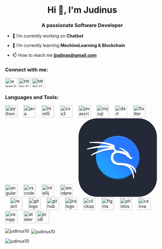 <h1 align="center">Hi 👋, I'm Judinus</h1>
<h3 align="center">A passionate Software Developer</h3>



- 🔭 I’m currently working on **Chatbot**

- 🌱 I’m currently learning **MechineLearning & Blockchain**

- 📫 How to reach me **jjudinas@gmail.com**

<h3 align="left">Connect with me:</h3>
<p align="left">
<a href="https://linkedin.com/in/www.linkedin.com/in/judinus" target="blank"><img align="center" src="https://raw.githubusercontent.com/rahuldkjain/github-profile-readme-generator/master/src/images/icons/Social/linked-in-alt.svg" alt="www.linkedin.com/in/judinus" height="30" width="40" /></a>
<a href="https://fb.com/https://www.facebook.com/profile.php?id=100071634176189&mibextid=kfxxjd" target="blank"><img align="center" src="https://raw.githubusercontent.com/rahuldkjain/github-profile-readme-generator/master/src/images/icons/Social/facebook.svg" alt="https://www.facebook.com/profile.php?id=100071634176189&mibextid=kfxxjd" height="30" width="40" /></a>
<a href="https://instagram.com/https://www.instagram.com/damn_itx.judi/profilecard/?igsh=axr3edqwmwq2ewvj" target="blank"><img align="center" src="https://raw.githubusercontent.com/rahuldkjain/github-profile-readme-generator/master/src/images/icons/Social/instagram.svg" alt="https://www.instagram.com/damn_itx.judi/profilecard/?igsh=axr3edqwmwq2ewvj" height="30" width="40" /></a>
</p>

<h3 align="left">Languages and Tools:</h3>
<p align="left"> 
  <img src="https://cdn.jsdelivr.net/gh/devicons/devicon/icons/python/python-original.svg" height="40" alt="python logo"  />
  <img width="12" />
  <img src="https://cdn.jsdelivr.net/gh/devicons/devicon/icons/java/java-original.svg" height="40" alt="java logo"  />
  <img width="12" />
  <img src="https://cdn.jsdelivr.net/gh/devicons/devicon/icons/html5/html5-original.svg" height="40" alt="html5 logo"  />
  <img width="12" />
  <img src="https://cdn.jsdelivr.net/gh/devicons/devicon/icons/css3/css3-original.svg" height="40" alt="css3 logo"  />
  <img width="12" />
  <img src="https://cdn.jsdelivr.net/gh/devicons/devicon/icons/javascript/javascript-original.svg" height="40" alt="javascript logo"  />
  <img width="12" />
  <img src="https://cdn.jsdelivr.net/gh/devicons/devicon/icons/mysql/mysql-original.svg" height="40" alt="mysql logo"  />
  <img width="12" />
  <img src="https://cdn.jsdelivr.net/gh/devicons/devicon/icons/dart/dart-original.svg" height="40" alt="dart logo"  />
  <img width="12" />
<!--   <img src="https://cdn.jsdelivr.net/gh/devicons/devicon/icons/php/php-original.svg" height="40" alt="php logo"  />
    <img width="12" /> -->
  <img src="https://cdn.jsdelivr.net/gh/devicons/devicon/icons/flutter/flutter-original.svg" height="40" alt="flutter logo"  />
  <img width="12" />
  <img src="https://cdn.jsdelivr.net/gh/devicons/devicon/icons/angularjs/angularjs-original.svg" height="40" alt="angularjs logo"  />
  <img width="12" />
<!--   <img src="https://cdn.jsdelivr.net/gh/devicons/devicon/icons/r/r-original.svg" height="40" alt="r logo"  />
  <img width="12" /> -->
  <img src="https://cdn.jsdelivr.net/gh/devicons/devicon/icons/vscode/vscode-original.svg" height="40" alt="vscode logo"  />
  <img width="12" />
<!--   <img src="https://cdn.jsdelivr.net/gh/devicons/devicon/icons/androidstudio/androidstudio-original.svg" height="40" alt="androidstudio logo"  />
  <img width="12" />
  <img src="https://cdn.jsdelivr.net/gh/devicons/devicon/icons/bootstrap/bootstrap-original.svg" height="40" alt="bootstrap logo"  />
  <img width="12" /> -->
  <img src="https://cdn.jsdelivr.net/gh/devicons/devicon/icons/intellij/intellij-original.svg" height="40" alt="intellij logo"  />
  <img width="12" />
  <img src="https://cdn.jsdelivr.net/gh/devicons/devicon/icons/wordpress/wordpress-original.svg" height="40" alt="wordpress logo"  />
  <img width="12" />
 
<svg width="256" height="256" viewBox="0 0 256 256" fill="none" xmlns="http://www.w3.org/2000/svg">
<g clip-path="url(#clip0_33_891)">
<path d="M196 0H60C26.8629 0 0 26.8629 0 60V196C0 229.137 26.8629 256 60 256H196C229.137 256 256 229.137 256 196V60C256 26.8629 229.137 0 196 0Z" fill="#242938"/>
<g clip-path="url(#clip1_33_891)">
<path d="M127.999 198.984C167.202 198.984 198.983 167.204 198.983 128C198.983 88.7965 167.202 57.0157 127.999 57.0157C88.7949 57.0157 57.0142 88.7965 57.0142 128C57.0142 167.204 88.7949 198.984 127.999 198.984Z" fill="url(#paint0_linear_33_891)"/>
<path opacity="0.3" d="M198.913 126.039C198.55 144.612 190.921 162.302 177.663 175.314C164.405 188.326 146.575 195.622 127.998 195.637C109.519 195.625 91.7717 188.408 78.5295 175.518C65.2873 162.628 57.5939 145.082 57.0844 126.609C57.0568 127.072 57.0337 127.535 57.0151 127.998C57.0151 146.824 64.4938 164.879 77.806 178.192C91.1181 191.504 109.173 198.982 128 198.982C137.321 198.982 146.552 197.146 155.164 193.579C163.776 190.012 171.602 184.783 178.193 178.192C184.785 171.6 190.013 163.775 193.581 155.163C197.148 146.55 198.984 137.32 198.984 127.998C198.97 127.344 198.947 126.691 198.915 126.038L198.913 126.039Z" fill="black"/>
<path opacity="0.1" d="M127.999 57.0162C109.172 57.0162 91.1172 64.4949 77.805 77.8071C64.4929 91.1192 57.0142 109.174 57.0142 128.001C57.0282 128.653 57.0513 129.306 57.0834 129.958C57.4473 111.386 65.0767 93.6964 78.3345 80.6855C91.5923 67.6746 109.422 60.3789 127.998 60.3641C146.477 60.3753 164.223 67.5924 177.465 80.4814C190.707 93.3705 198.401 110.915 198.912 129.388C198.939 128.926 198.962 128.464 198.981 128.002C198.981 118.68 197.145 109.45 193.577 100.838C190.01 92.2253 184.782 84.4001 178.19 77.8086C171.598 71.2171 163.773 65.9884 155.161 62.4211C146.549 58.8538 137.318 57.0177 127.996 57.0177L127.999 57.0162Z" fill="white"/>
<path opacity="0.3" d="M56.1005 79.6485C44.6076 79.6616 37.0158 80.5869 36.9529 80.5946C36.9526 80.5946 36.9094 80.5985 36.9094 80.5985C36.1591 80.6848 36.2545 81.8025 37.0086 81.7604C37.0086 81.7604 78.7976 79.7861 112.294 93.2487C113.489 98.3616 116.645 106.199 118.509 110.364C115.971 112.106 113.248 113.875 111.008 116.681C108.657 119.626 106.88 123.691 106.406 129.907C105.446 142.515 116.26 153.553 129.634 153.893C142.036 154.553 150.468 154.644 160.733 159.964C165.527 162.618 169.991 168.073 173.326 174.737C176.662 181.404 178.876 189.27 179.273 196.688C179.31 197.417 180.382 197.43 180.437 196.703C180.439 196.68 180.436 196.649 180.438 196.626C180.869 190.946 180.03 182.154 176.625 173.79C173.773 166.784 169.061 160.114 161.816 155.931C172.228 158.774 178.189 164.059 181.616 168.887C185.547 174.428 186.128 179.358 186.124 179.331C186.207 180.028 187.224 180.012 187.285 179.313C187.285 179.313 187.802 173.269 183.631 166.609C179.461 159.95 170.607 152.671 152.149 149.962C147.474 149.276 141.573 148.749 135.594 148.734C135.591 148.734 135.588 148.734 135.585 148.734C121.115 148.925 113.821 140.678 112.685 132.218C112.118 127.989 113.111 123.704 115.568 120.384C118.025 117.065 121.935 114.688 127.323 114.266H127.326C136.172 113.536 146.962 118.321 157.572 123.258C157.562 124.484 157.671 125.721 158.567 126.841C159.166 127.591 160.249 128.112 161.351 128.632C162.452 129.152 163.586 129.624 164.035 129.882C165.058 130.469 168.468 132.656 170.479 135.273C170.737 135.61 171.257 135.567 171.456 135.193C171.467 135.174 171.772 134.821 172.176 134.484C172.579 134.146 173.091 133.762 173.59 133.403C174.587 132.685 175.53 132.07 175.53 132.07C176.022 131.75 175.786 130.986 175.2 130.998C175.2 130.998 175.057 131.006 174.599 130.919C174.141 130.831 173.413 130.647 172.377 130.26C171.424 129.904 170.285 129.133 169.407 128.435C168.968 128.087 168.59 127.757 168.323 127.51C168.291 127.48 168.278 127.466 168.249 127.439C168.528 127.188 168.566 126.786 168.51 126.534C168.452 126.276 168.34 126.067 168.214 125.863C167.962 125.456 167.642 125.094 167.42 124.872L167.42 124.872C167.452 124.904 167.354 124.79 167.256 124.646C167.157 124.501 167.03 124.306 166.886 124.081C166.6 123.631 166.249 123.058 165.908 122.494C165.225 121.366 164.608 120.317 164.549 120.218C164.548 120.216 164.4 119.905 164.114 119.714C164.069 119.684 164.02 119.66 163.968 119.644C163.645 119.54 163.388 119.564 163.056 119.581C162.725 119.598 162.356 119.637 162.007 119.682C161.424 119.757 161.061 119.822 160.903 119.85C160.509 119.642 157.424 117.933 156.29 114.451C156.081 113.813 155.136 113.976 155.153 114.648C155.159 114.876 154.813 115.558 154.888 116.589C153.518 115.763 152.339 114.451 151.312 111.748C151.123 111.25 150.42 111.244 150.224 111.74C149.83 112.729 149.807 113.556 149.886 114.198C148.585 113.586 146.453 112.239 145.989 109.562C145.889 108.989 145.104 108.898 144.877 109.434C144.494 110.336 144.46 111.083 144.524 111.685C142.098 110.644 135.417 108.211 125.445 108.157C123.52 107.98 121.991 107.017 120.734 105.573C119.478 104.129 118.524 102.203 117.848 100.21C117.172 98.216 116.773 96.1551 116.592 94.4551C116.411 92.7549 116.487 91.3494 116.614 90.9464C116.698 90.6777 116.578 90.3872 116.329 90.2559C116.329 90.2559 104.135 83.841 80.2962 81.0211C71.3579 79.9638 63.0263 79.6407 56.1017 79.6486L56.1005 79.6485ZM83.9396 92.352C80.3073 92.3794 76.4083 92.5148 72.3115 92.806C50.4263 94.3615 28.3935 102.008 28.3935 102.008C27.6887 102.251 28.0041 103.308 28.7269 103.125C28.7269 103.125 73.6644 91.8463 111.203 98.4573C111.237 98.4633 111.27 98.4663 111.304 98.4664H111.306C111.699 98.4663 111.979 98.0856 111.863 97.7103L110.882 94.5441C110.817 94.3354 110.641 94.1802 110.426 94.142C110.426 94.142 99.678 92.234 83.9405 92.3522C83.939 92.3522 83.9374 92.3522 83.936 92.3522L83.9396 92.352ZM110.624 99.0958C106.761 99.0794 94.8755 99.5661 77.0236 105.152C54.6197 112.162 41.8681 122.128 41.8681 122.128C41.3062 122.573 41.885 123.443 42.512 123.096C42.512 123.096 75.6851 104.595 113.043 103.545C113.434 103.534 113.703 103.15 113.58 102.779L112.507 99.5298C112.432 99.3044 112.229 99.1466 111.992 99.1308C111.992 99.1308 111.516 99.0995 110.625 99.0957L110.624 99.0958ZM135.05 99.0416C134.478 99.05 134.258 99.7915 134.734 100.11H134.735C134.769 100.133 134.805 100.152 134.844 100.167C145.089 104.332 153.975 109.838 160.863 117.406C160.869 117.412 160.875 117.419 160.882 117.425L160.883 117.426C161.001 117.545 161.165 117.607 161.333 117.596L163.004 117.486C163.479 117.455 163.719 116.9 163.416 116.534C163.416 116.534 153.738 104.804 135.283 99.0875C135.281 99.0867 135.279 99.0852 135.277 99.0844C135.268 99.0809 135.258 99.0776 135.249 99.0745C135.244 99.0725 135.238 99.071 135.233 99.0691C135.174 99.0503 135.112 99.0409 135.05 99.0416ZM164.222 123.739C164.557 123.806 165.189 125.05 165.77 125.938C165.821 126.011 165.872 126.087 165.921 126.148C165.921 126.154 165.922 126.157 165.926 126.163C165.992 126.256 166.057 126.353 166.12 126.431C166.151 126.617 166.204 126.731 165.77 126.641C165.733 126.45 165.67 126.395 165.67 126.395C165.67 126.395 164.621 125.771 164.299 125.328C163.978 124.885 163.921 124.111 164.078 123.817C164.116 123.752 164.165 123.728 164.222 123.739Z" fill="black"/>
<path d="M56.1013 77.8867C44.5919 77.8999 36.9806 78.8322 36.9806 78.8322C36.9806 78.8322 79.0626 76.8125 112.774 90.4608C113.92 95.5865 117.367 104.123 119.224 108.227C113.911 111.9 107.919 115.355 106.986 127.606C106.054 139.857 116.586 150.633 129.648 150.965C142.05 151.626 150.62 151.72 161.006 157.105C170.92 162.587 179.05 179.29 179.854 194.313C180.723 183.167 176.54 159.197 157.021 151.918C184.297 156.691 186.701 176.908 186.702 176.916C186.702 176.916 188.735 153.574 152.063 148.193C147.415 147.511 141.536 146.986 135.591 146.971C106.198 147.359 105.126 113.07 127.275 111.339C136.454 110.581 147.414 115.533 158.129 120.523C158.089 121.854 158.145 123.036 159.019 124.129C159.893 125.222 163.25 126.413 164.323 127.029C165.396 127.645 168.833 129.83 170.939 132.571C171.396 131.717 175.21 129.234 175.21 129.234C175.21 129.234 174.296 129.254 172.171 128.46C170.045 127.665 167.522 125.261 167.462 125.122C167.403 124.983 167.363 124.765 167.86 124.665C168.237 124.348 167.383 123.315 167.005 122.937C166.628 122.56 164.105 118.269 164.046 118.17C163.986 118.071 163.966 117.971 163.787 117.852C163.231 117.673 160.787 118.11 160.787 118.11C160.787 118.11 157.029 116.264 155.734 112.285C155.753 112.982 155.089 113.743 155.734 115.345C153.774 114.516 152.091 113.102 150.764 109.608C149.974 111.595 150.764 112.859 150.764 112.859C150.764 112.859 146.15 111.569 145.412 107.314C144.602 109.224 145.412 110.373 145.412 110.373C145.412 110.373 137.889 106.448 125.391 106.391C117.023 105.624 115.28 90.903 116.056 88.4249C116.056 88.4249 103.986 82.0635 80.2264 79.2534C71.3167 78.1994 63.0073 77.8769 56.1014 77.8848L56.1013 77.8867ZM83.9435 90.5902C80.3225 90.6175 76.4356 90.7526 72.3521 91.0429C50.5743 92.5908 28.5864 100.214 28.5864 100.214C28.5864 100.214 73.5786 88.8933 111.309 95.5374H111.31L110.329 92.3711C110.329 92.3711 99.6356 90.4719 83.945 90.5901L83.9435 90.5902ZM110.62 97.3336C106.812 97.3175 94.9876 97.7964 77.197 103.363C54.8829 110.345 42.2274 120.242 42.2274 120.242C42.2274 120.242 75.4856 101.672 113.024 100.617L111.95 97.3681C111.95 97.3681 111.499 97.3377 110.62 97.3339L110.62 97.3336ZM135.058 97.2791C145.362 101.468 154.331 107.018 161.294 114.667L161.295 114.668L162.966 114.559C162.966 114.559 153.389 102.939 135.058 97.2791ZM163.461 119.616L165.511 121.127C165.768 120.681 166.804 123.496 167.434 124.278C167.461 124.434 166.387 125.689 166.022 125.614C165.991 125.453 164.323 124.971 164.323 124.971C164.323 124.971 162.427 123.826 162.157 123.454C161.886 123.082 163.329 119.863 163.461 119.616Z" fill="white" stroke="white" stroke-width="2.9864" stroke-linejoin="round"/>
<path d="M56.1013 77.8867C44.5919 77.8999 36.9806 78.8322 36.9806 78.8322C36.9806 78.8322 79.0626 76.8125 112.774 90.4608C113.92 95.5865 117.367 104.123 119.224 108.227C113.911 111.9 107.919 115.355 106.986 127.606C106.054 139.857 116.586 150.633 129.648 150.965C142.05 151.626 150.62 151.72 161.006 157.105C170.92 162.587 179.05 179.29 179.854 194.313C180.723 183.167 176.54 159.197 157.021 151.918C184.297 156.691 186.701 176.908 186.702 176.916C186.702 176.916 188.735 153.574 152.063 148.193C147.415 147.511 141.536 146.986 135.591 146.971C106.198 147.359 105.126 113.07 127.275 111.339C136.454 110.581 147.414 115.533 158.129 120.523C158.089 121.854 158.145 123.036 159.019 124.129C159.893 125.222 163.25 126.413 164.323 127.029C165.396 127.645 168.833 129.83 170.939 132.571C171.396 131.717 175.21 129.234 175.21 129.234C175.21 129.234 174.296 129.254 172.171 128.46C170.045 127.665 167.522 125.261 167.462 125.122C167.403 124.983 167.363 124.765 167.86 124.665C168.237 124.348 167.383 123.315 167.005 122.937C166.628 122.56 164.105 118.269 164.046 118.17C163.986 118.071 163.966 117.971 163.787 117.852C163.231 117.673 160.787 118.11 160.787 118.11C160.787 118.11 157.029 116.264 155.734 112.285C155.753 112.982 155.089 113.743 155.734 115.345C153.774 114.516 152.091 113.102 150.764 109.608C149.974 111.595 150.764 112.859 150.764 112.859C150.764 112.859 146.15 111.569 145.412 107.314C144.602 109.224 145.412 110.373 145.412 110.373C145.412 110.373 137.889 106.448 125.391 106.391C117.023 105.624 115.28 90.903 116.056 88.4249C116.056 88.4249 103.986 82.0635 80.2264 79.2534C71.3167 78.1994 63.0073 77.8769 56.1014 77.8848L56.1013 77.8867ZM83.9435 90.5902C80.3225 90.6175 76.4356 90.7526 72.3521 91.0429C50.5743 92.5908 28.5864 100.214 28.5864 100.214C28.5864 100.214 73.5786 88.8933 111.309 95.5374H111.31L110.329 92.3711C110.329 92.3711 99.636 90.5901 83.945 90.5901L83.9435 90.5902ZM110.62 97.3336C106.812 97.3175 94.9876 97.7964 77.197 103.363C54.8829 110.345 42.2274 120.242 42.2274 120.242C42.2274 120.242 75.4856 101.672 113.024 100.617L111.95 97.3681C111.95 97.3681 111.499 97.3377 110.62 97.3339L110.62 97.3336ZM135.058 97.2791C145.362 101.468 154.331 107.018 161.294 114.667L161.295 114.668L162.966 114.559C162.966 114.559 153.389 102.939 135.058 97.2791ZM164.222 121.393C164.557 121.46 165.19 122.704 165.771 123.592C165.822 123.664 165.874 123.741 165.923 123.802C165.924 123.807 165.924 123.811 165.925 123.816C165.991 123.91 166.057 124.007 166.12 124.085C166.151 124.271 166.204 124.384 165.77 124.295C165.733 124.104 165.67 124.049 165.67 124.049C165.67 124.049 164.621 123.424 164.299 122.982C163.977 122.539 163.92 121.765 164.077 121.471C164.116 121.405 164.165 121.381 164.222 121.393Z" fill="white"/>
</g>
</g>
<defs>
<linearGradient id="paint0_linear_33_891" x1="98.3323" y1="166.418" x2="144.69" y2="120.06" gradientUnits="userSpaceOnUse">
<stop stop-color="#249EFF"/>
<stop offset="1" stop-color="#2777FF"/>
</linearGradient>
<clipPath id="clip0_33_891">
<rect width="256" height="256" fill="white"/>
</clipPath>
<clipPath id="clip1_33_891">
<rect width="200" height="200" fill="white" transform="translate(28 28)"/>
</clipPath>
</defs>
</svg>

  <img width="12" />
  <img src="https://cdn.jsdelivr.net/gh/devicons/devicon/icons/react/react-original.svg" height="40" alt="react logo" />
  <img width="12" />
<!--   <img src="https://cdn.jsdelivr.net/gh/devicons/devicon/icons/laravel/laravel-original.svg" height="40" alt="laravel logo"  />
  <img width="12" /> -->
<!--   <img src="https://cdn.jsdelivr.net/gh/devicons/devicon/icons/pycharm/pycharm-original.svg" height="40" alt="pycharm logo"  />
  <img width="12" /> -->
  <img src="https://cdn.jsdelivr.net/gh/devicons/devicon/icons/git/git-original.svg" height="40" alt="git logo"  />
  <img width="12" />
  <img src="https://cdn.jsdelivr.net/gh/devicons/devicon/icons/github/github-original.svg" height="40" alt="github logo"  />
  <img width="12" />
  <img src="https://cdn.jsdelivr.net/gh/devicons/devicon/icons/jira/jira-original.svg" height="40" alt="jira logo"  />
    <img width="12" />
  <img src="https://encrypted-tbn0.gstatic.com/images?q=tbn:ANd9GcQI5jZ_uI3DmGNcSN_zSGXqwM6PsBI96eltdw&s" height="40" alt="clickup logo"  />
    <img width="12" />
  <img src="https://cdn.jsdelivr.net/gh/devicons/devicon/icons/figma/figma-original.svg" height="40" alt="figma logo"  />
  <img width="12" />
  <img src="https://cdn.jsdelivr.net/gh/devicons/devicon/icons/photoshop/photoshop-plain.svg" height="40" alt="photoshop logo"  />
  <img width="12" />
  <img src="https://cdn.jsdelivr.net/gh/devicons/devicon/icons/canva/canva-original.svg" height="40" alt="canva logo"  />
  <img width="12" />
  <img src="https://cdn.worldvectorlogo.com/logos/xampp.svg" height="40" alt="xampp logo"  />
<!--   <img width="12" />
  <img src="https://i0.wp.com/blog.knoldus.com/wp-content/uploads/2021/07/communityIcon_4v21sx0aiam41.png?fit=256%2C171&ssl=1" height="40" alt="javafx logo"  /> -->
<!--   <img width="12" />
  <img src="https://e7.pngegg.com/pngimages/776/561/png-clipart-javafx-scene-builder-fxml-jar-mobile-app-development-builder-food-user-interface-design.png" height="40" alt="scene builder logo"  /> -->
  <img width="12" />
  <img src="https://yt3.googleusercontent.com/ytc/AIdro_ld3j8EGwpj_01mvZ4M_eGBhRMdEc95WkVOvR1L1Zi2Hw=s900-c-k-c0x00ffffff-no-rj" height="40" alt="atelierB logo"  />
  <img src="https://prob.hhu.de/w/skins/prob/img/prob_logo.png" height="40" alt="proB logo"  />
    
</p>

<p><img align="left" src="https://github-readme-stats.vercel.app/api/top-langs?username=judinus10&show_icons=true&locale=en&layout=compact" alt="judinus10" /></p>

<p>&nbsp;<img align="center" src="https://github-readme-stats.vercel.app/api?username=judinus10&show_icons=true&locale=en" alt="judinus10" /></p>

<p><img align="center" src="https://github-readme-streak-stats.herokuapp.com/?user=judinus10&" alt="judinus10" /></p>
